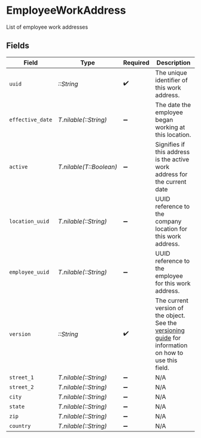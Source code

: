 # EmployeeWorkAddress

List of employee work addresses


## Fields

| Field                                                                                                                                                             | Type                                                                                                                                                              | Required                                                                                                                                                          | Description                                                                                                                                                       |
| ----------------------------------------------------------------------------------------------------------------------------------------------------------------- | ----------------------------------------------------------------------------------------------------------------------------------------------------------------- | ----------------------------------------------------------------------------------------------------------------------------------------------------------------- | ----------------------------------------------------------------------------------------------------------------------------------------------------------------- |
| `uuid`                                                                                                                                                            | *::String*                                                                                                                                                        | :heavy_check_mark:                                                                                                                                                | The unique identifier of this work address.                                                                                                                       |
| `effective_date`                                                                                                                                                  | *T.nilable(::String)*                                                                                                                                             | :heavy_minus_sign:                                                                                                                                                | The date the employee began working at this location.                                                                                                             |
| `active`                                                                                                                                                          | *T.nilable(T::Boolean)*                                                                                                                                           | :heavy_minus_sign:                                                                                                                                                | Signifies if this address is the active work address for the current date                                                                                         |
| `location_uuid`                                                                                                                                                   | *T.nilable(::String)*                                                                                                                                             | :heavy_minus_sign:                                                                                                                                                | UUID reference to the company location for this work address.                                                                                                     |
| `employee_uuid`                                                                                                                                                   | *T.nilable(::String)*                                                                                                                                             | :heavy_minus_sign:                                                                                                                                                | UUID reference to the employee for this work address.                                                                                                             |
| `version`                                                                                                                                                         | *::String*                                                                                                                                                        | :heavy_check_mark:                                                                                                                                                | The current version of the object. See the [versioning guide](https://docs.gusto.com/embedded-payroll/docs/idempotency) for information on how to use this field. |
| `street_1`                                                                                                                                                        | *T.nilable(::String)*                                                                                                                                             | :heavy_minus_sign:                                                                                                                                                | N/A                                                                                                                                                               |
| `street_2`                                                                                                                                                        | *T.nilable(::String)*                                                                                                                                             | :heavy_minus_sign:                                                                                                                                                | N/A                                                                                                                                                               |
| `city`                                                                                                                                                            | *T.nilable(::String)*                                                                                                                                             | :heavy_minus_sign:                                                                                                                                                | N/A                                                                                                                                                               |
| `state`                                                                                                                                                           | *T.nilable(::String)*                                                                                                                                             | :heavy_minus_sign:                                                                                                                                                | N/A                                                                                                                                                               |
| `zip`                                                                                                                                                             | *T.nilable(::String)*                                                                                                                                             | :heavy_minus_sign:                                                                                                                                                | N/A                                                                                                                                                               |
| `country`                                                                                                                                                         | *T.nilable(::String)*                                                                                                                                             | :heavy_minus_sign:                                                                                                                                                | N/A                                                                                                                                                               |